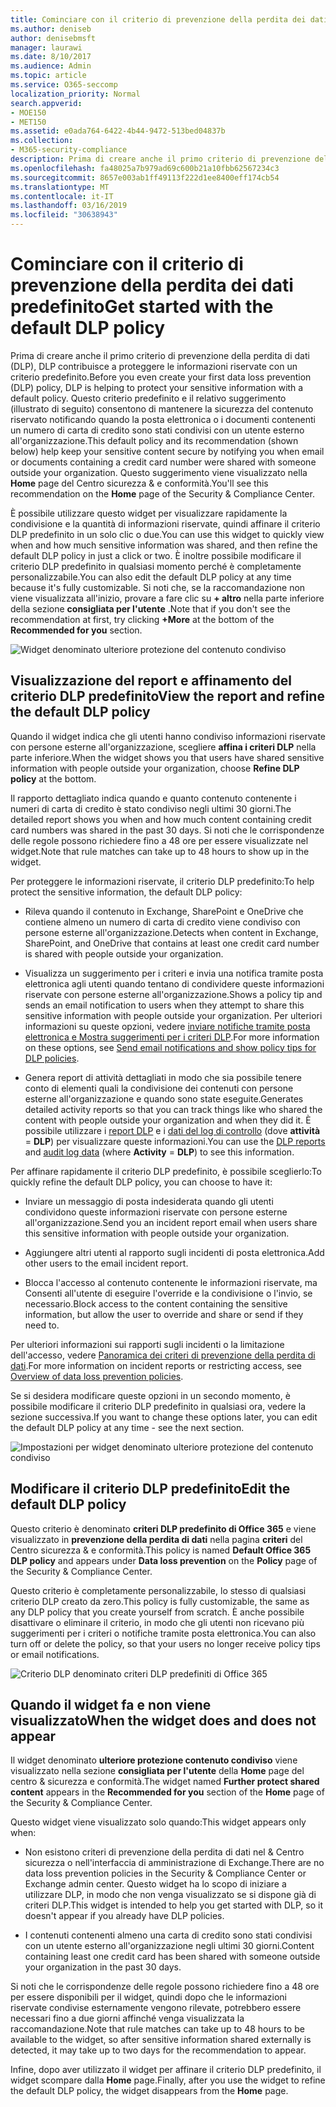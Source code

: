 ```yaml
---
title: Cominciare con il criterio di prevenzione della perdita dei dati predefinito
ms.author: deniseb
author: denisebmsft
manager: laurawi
ms.date: 8/10/2017
ms.audience: Admin
ms.topic: article
ms.service: O365-seccomp
localization_priority: Normal
search.appverid:
- MOE150
- MET150
ms.assetid: e0ada764-6422-4b44-9472-513bed04837b
ms.collection:
- M365-security-compliance
description: Prima di creare anche il primo criterio di prevenzione della perdita di dati (DLP), DLP contribuisce a proteggere le informazioni riservate con un criterio predefinito. Questo criterio predefinito e il relativo suggerimento (illustrato di seguito) consentono di mantenere la sicurezza del contenuto riservato notificando quando la posta elettronica o i documenti contenenti un numero di carta di credito sono stati condivisi con un utente esterno all'organizzazione.
ms.openlocfilehash: fa48025a7b979ad69c600b21a10fbb62567234c3
ms.sourcegitcommit: 8657e003ab1ff49113f222d1ee8400eff174cb54
ms.translationtype: MT
ms.contentlocale: it-IT
ms.lasthandoff: 03/16/2019
ms.locfileid: "30638943"
---
```

# <a name="get-started-with-the-default-dlp-policy"></a><span data-ttu-id="3cf60-104">Cominciare con il criterio di prevenzione della perdita dei dati predefinito</span><span class="sxs-lookup"><span data-stu-id="3cf60-104">Get started with the default DLP policy</span></span>

<span data-ttu-id="3cf60-105">Prima di creare anche il primo criterio di prevenzione della perdita di dati (DLP), DLP contribuisce a proteggere le informazioni riservate con un criterio predefinito.</span><span class="sxs-lookup"><span data-stu-id="3cf60-105">Before you even create your first data loss prevention (DLP) policy, DLP is helping to protect your sensitive information with a default policy.</span></span> <span data-ttu-id="3cf60-106">Questo criterio predefinito e il relativo suggerimento (illustrato di seguito) consentono di mantenere la sicurezza del contenuto riservato notificando quando la posta elettronica o i documenti contenenti un numero di carta di credito sono stati condivisi con un utente esterno all'organizzazione.</span><span class="sxs-lookup"><span data-stu-id="3cf60-106">This default policy and its recommendation (shown below) help keep your sensitive content secure by notifying you when email or documents containing a credit card number were shared with someone outside your organization.</span></span> <span data-ttu-id="3cf60-107">Questo suggerimento viene visualizzato nella **Home** page del Centro sicurezza &amp; e conformità.</span><span class="sxs-lookup"><span data-stu-id="3cf60-107">You'll see this recommendation on the **Home** page of the Security &amp; Compliance Center.</span></span> 
  
<span data-ttu-id="3cf60-108">È possibile utilizzare questo widget per visualizzare rapidamente la condivisione e la quantità di informazioni riservate, quindi affinare il criterio DLP predefinito in un solo clic o due.</span><span class="sxs-lookup"><span data-stu-id="3cf60-108">You can use this widget to quickly view when and how much sensitive information was shared, and then refine the default DLP policy in just a click or two.</span></span> <span data-ttu-id="3cf60-109">È inoltre possibile modificare il criterio DLP predefinito in qualsiasi momento perché è completamente personalizzabile.</span><span class="sxs-lookup"><span data-stu-id="3cf60-109">You can also edit the default DLP policy at any time because it's fully customizable.</span></span> <span data-ttu-id="3cf60-110">Si noti che, se la raccomandazione non viene visualizzata all'inizio, provare a fare clic su **+ altro** nella parte inferiore della sezione **consigliata per l'utente** .</span><span class="sxs-lookup"><span data-stu-id="3cf60-110">Note that if you don't see the recommendation at first, try clicking **+More** at the bottom of the **Recommended for you** section.</span></span> 
  
![Widget denominato ulteriore protezione del contenuto condiviso](media/2bae6dbc-cc92-4f35-b54c-c36e60226b5b.png)
  
## <a name="view-the-report-and-refine-the-default-dlp-policy"></a><span data-ttu-id="3cf60-112">Visualizzazione del report e affinamento del criterio DLP predefinito</span><span class="sxs-lookup"><span data-stu-id="3cf60-112">View the report and refine the default DLP policy</span></span>

<span data-ttu-id="3cf60-113">Quando il widget indica che gli utenti hanno condiviso informazioni riservate con persone esterne all'organizzazione, scegliere **affina i criteri DLP** nella parte inferiore.</span><span class="sxs-lookup"><span data-stu-id="3cf60-113">When the widget shows you that users have shared sensitive information with people outside your organization, choose **Refine DLP policy** at the bottom.</span></span> 
  
<span data-ttu-id="3cf60-114">Il rapporto dettagliato indica quando e quanto contenuto contenente i numeri di carta di credito è stato condiviso negli ultimi 30 giorni.</span><span class="sxs-lookup"><span data-stu-id="3cf60-114">The detailed report shows you when and how much content containing credit card numbers was shared in the past 30 days.</span></span> <span data-ttu-id="3cf60-115">Si noti che le corrispondenze delle regole possono richiedere fino a 48 ore per essere visualizzate nel widget.</span><span class="sxs-lookup"><span data-stu-id="3cf60-115">Note that rule matches can take up to 48 hours to show up in the widget.</span></span>
  
<span data-ttu-id="3cf60-116">Per proteggere le informazioni riservate, il criterio DLP predefinito:</span><span class="sxs-lookup"><span data-stu-id="3cf60-116">To help protect the sensitive information, the default DLP policy:</span></span>
  
- <span data-ttu-id="3cf60-117">Rileva quando il contenuto in Exchange, SharePoint e OneDrive che contiene almeno un numero di carta di credito viene condiviso con persone esterne all'organizzazione.</span><span class="sxs-lookup"><span data-stu-id="3cf60-117">Detects when content in Exchange, SharePoint, and OneDrive that contains at least one credit card number is shared with people outside your organization.</span></span>
    
- <span data-ttu-id="3cf60-118">Visualizza un suggerimento per i criteri e invia una notifica tramite posta elettronica agli utenti quando tentano di condividere queste informazioni riservate con persone esterne all'organizzazione.</span><span class="sxs-lookup"><span data-stu-id="3cf60-118">Shows a policy tip and sends an email notification to users when they attempt to share this sensitive information with people outside your organization.</span></span> <span data-ttu-id="3cf60-119">Per ulteriori informazioni su queste opzioni, vedere [inviare notifiche tramite posta elettronica e Mostra suggerimenti per i criteri DLP](use-notifications-and-policy-tips.md).</span><span class="sxs-lookup"><span data-stu-id="3cf60-119">For more information on these options, see [Send email notifications and show policy tips for DLP policies](use-notifications-and-policy-tips.md).</span></span>
    
- <span data-ttu-id="3cf60-120">Genera report di attività dettagliati in modo che sia possibile tenere conto di elementi quali la condivisione dei contenuti con persone esterne all'organizzazione e quando sono state eseguite.</span><span class="sxs-lookup"><span data-stu-id="3cf60-120">Generates detailed activity reports so that you can track things like who shared the content with people outside your organization and when they did it.</span></span> <span data-ttu-id="3cf60-121">È possibile utilizzare i [report DLP](view-the-dlp-reports.md) e i [dati del log di controllo](search-the-audit-log-in-security-and-compliance.md) (dove **attività** = **DLP**) per visualizzare queste informazioni.</span><span class="sxs-lookup"><span data-stu-id="3cf60-121">You can use the [DLP reports](view-the-dlp-reports.md) and [audit log data](search-the-audit-log-in-security-and-compliance.md) (where **Activity** = **DLP**) to see this information.</span></span>
    
<span data-ttu-id="3cf60-122">Per affinare rapidamente il criterio DLP predefinito, è possibile sceglierlo:</span><span class="sxs-lookup"><span data-stu-id="3cf60-122">To quickly refine the default DLP policy, you can choose to have it:</span></span>
  
- <span data-ttu-id="3cf60-123">Inviare un messaggio di posta indesiderata quando gli utenti condividono queste informazioni riservate con persone esterne all'organizzazione.</span><span class="sxs-lookup"><span data-stu-id="3cf60-123">Send you an incident report email when users share this sensitive information with people outside your organization.</span></span>
    
- <span data-ttu-id="3cf60-124">Aggiungere altri utenti al rapporto sugli incidenti di posta elettronica.</span><span class="sxs-lookup"><span data-stu-id="3cf60-124">Add other users to the email incident report.</span></span>
    
- <span data-ttu-id="3cf60-125">Blocca l'accesso al contenuto contenente le informazioni riservate, ma Consenti all'utente di eseguire l'override e la condivisione o l'invio, se necessario.</span><span class="sxs-lookup"><span data-stu-id="3cf60-125">Block access to the content containing the sensitive information, but allow the user to override and share or send if they need to.</span></span>
    
<span data-ttu-id="3cf60-126">Per ulteriori informazioni sui rapporti sugli incidenti o la limitazione dell'accesso, vedere [Panoramica dei criteri di prevenzione della perdita di dati](data-loss-prevention-policies.md).</span><span class="sxs-lookup"><span data-stu-id="3cf60-126">For more information on incident reports or restricting access, see [Overview of data loss prevention policies](data-loss-prevention-policies.md).</span></span>
  
<span data-ttu-id="3cf60-127">Se si desidera modificare queste opzioni in un secondo momento, è possibile modificare il criterio DLP predefinito in qualsiasi ora, vedere la sezione successiva.</span><span class="sxs-lookup"><span data-stu-id="3cf60-127">If you want to change these options later, you can edit the default DLP policy at any time - see the next section.</span></span>
  
![Impostazioni per widget denominato ulteriore protezione del contenuto condiviso](media/dad30a84-2715-4c0a-a5c5-44d85492363e.png)
  
## <a name="edit-the-default-dlp-policy"></a><span data-ttu-id="3cf60-129">Modificare il criterio DLP predefinito</span><span class="sxs-lookup"><span data-stu-id="3cf60-129">Edit the default DLP policy</span></span>

<span data-ttu-id="3cf60-130">Questo criterio è denominato **criteri DLP predefinito di Office 365** e viene visualizzato in **prevenzione della perdita di dati** nella pagina **criteri** del Centro sicurezza &amp; e conformità.</span><span class="sxs-lookup"><span data-stu-id="3cf60-130">This policy is named **Default Office 365 DLP policy** and appears under **Data loss prevention** on the **Policy** page of the Security &amp; Compliance Center.</span></span> 
  
<span data-ttu-id="3cf60-131">Questo criterio è completamente personalizzabile, lo stesso di qualsiasi criterio DLP creato da zero.</span><span class="sxs-lookup"><span data-stu-id="3cf60-131">This policy is fully customizable, the same as any DLP policy that you create yourself from scratch.</span></span> <span data-ttu-id="3cf60-132">È anche possibile disattivare o eliminare il criterio, in modo che gli utenti non ricevano più suggerimenti per i criteri o notifiche tramite posta elettronica.</span><span class="sxs-lookup"><span data-stu-id="3cf60-132">You can also turn off or delete the policy, so that your users no longer receive policy tips or email notifications.</span></span>
  
![Criterio DLP denominato criteri DLP predefiniti di Office 365](media/260731e8-4d57-4c98-abec-07b052ec48d5.png)
  
## <a name="when-the-widget-does-and-does-not-appear"></a><span data-ttu-id="3cf60-134">Quando il widget fa e non viene visualizzato</span><span class="sxs-lookup"><span data-stu-id="3cf60-134">When the widget does and does not appear</span></span>

<span data-ttu-id="3cf60-135">Il widget denominato **ulteriore protezione contenuto condiviso** viene visualizzato nella sezione **consigliata per l'utente** della **Home** page del centro &amp; sicurezza e conformità.</span><span class="sxs-lookup"><span data-stu-id="3cf60-135">The widget named **Further protect shared content** appears in the **Recommended for you** section of the **Home** page of the Security &amp; Compliance Center.</span></span> 
  
<span data-ttu-id="3cf60-136">Questo widget viene visualizzato solo quando:</span><span class="sxs-lookup"><span data-stu-id="3cf60-136">This widget appears only when:</span></span>
  
- <span data-ttu-id="3cf60-137">Non esistono criteri di prevenzione della perdita di dati nel &amp; Centro sicurezza o nell'interfaccia di amministrazione di Exchange.</span><span class="sxs-lookup"><span data-stu-id="3cf60-137">There are no data loss prevention policies in the Security &amp; Compliance Center or Exchange admin center.</span></span> <span data-ttu-id="3cf60-138">Questo widget ha lo scopo di iniziare a utilizzare DLP, in modo che non venga visualizzato se si dispone già di criteri DLP.</span><span class="sxs-lookup"><span data-stu-id="3cf60-138">This widget is intended to help you get started with DLP, so it doesn't appear if you already have DLP policies.</span></span>
    
- <span data-ttu-id="3cf60-139">I contenuti contenenti almeno una carta di credito sono stati condivisi con un utente esterno all'organizzazione negli ultimi 30 giorni.</span><span class="sxs-lookup"><span data-stu-id="3cf60-139">Content containing least one credit card has been shared with someone outside your organization in the past 30 days.</span></span>
    
<span data-ttu-id="3cf60-140">Si noti che le corrispondenze delle regole possono richiedere fino a 48 ore per essere disponibili per il widget, quindi dopo che le informazioni riservate condivise esternamente vengono rilevate, potrebbero essere necessari fino a due giorni affinché venga visualizzata la raccomandazione.</span><span class="sxs-lookup"><span data-stu-id="3cf60-140">Note that rule matches can take up to 48 hours to be available to the widget, so after sensitive information shared externally is detected, it may take up to two days for the recommendation to appear.</span></span>
  
<span data-ttu-id="3cf60-141">Infine, dopo aver utilizzato il widget per affinare il criterio DLP predefinito, il widget scompare dalla **Home** page.</span><span class="sxs-lookup"><span data-stu-id="3cf60-141">Finally, after you use the widget to refine the default DLP policy, the widget disappears from the **Home** page.</span></span> 
  

